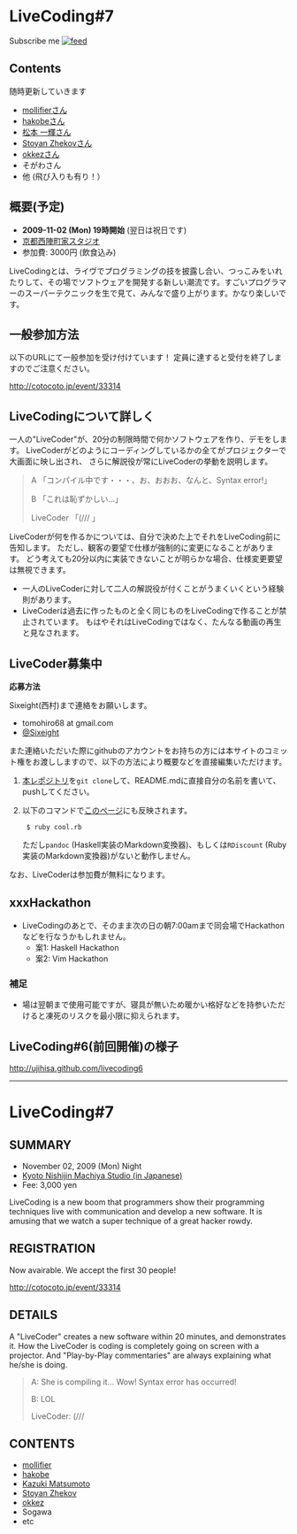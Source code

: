# LiveCoding#7

<div id="path">
Subscribe me <a href="feed.rss"><img alt="feed" src="http://assets1.github.com/images/icons/feed.png?e06bdeb610e33dc41002eaa80ce09d26ae153090" title="Subscribe to the commits for Sixeight/livecoding7 at master" /></a>
</div>

## Contents

随時更新していきます

* [mollifierさん](http://d.hatena.ne.jp/mollifier/)
* [hakobeさん](http://d.hatena.ne.jp/hakobe932/)
* [松本 一輝さん](http://d.hatena.ne.jp/kazuk_i/)
* [Stoyan Zhekovさん](http://bloggitation.appspot.com/)
* [okkezさん](http://typo.okkez.net/)
* そがわさん
* 他 (飛び入りも有り！）

## 概要(予定)
* **2009-11-02 (Mon) 19時開始** (翌日は祝日です)
* [京都西陣町家スタジオ](http://nishi-jin.net/)
* 参加費: 3000円 (飲食込み)

LiveCodingとは、ライヴでプログラミングの技を披露し合い、つっこみをいれたりして、その場でソフトウェアを開発する新しい潮流です。すごいプログラマーのスーパーテクニックを生で見て、みんなで盛り上がります。かなり楽しいです。

## 一般参加方法

以下のURLにて一般参加を受け付けています！
定員に達すると受付を終了しますのでご注意ください。

<http://cotocoto.jp/event/33314>

## LiveCodingについて詳しく
一人の"LiveCoder"が、20分の制限時間で何かソフトウェアを作り、デモをします。
LiveCoderがどのようにコーディングしているかの全てがプロジェクターで大画面に映し出され、
さらに解説役が常にLiveCoderの挙動を説明します。

> A 「コンパイル中です・・・、お、おおお、なんと、Syntax error!」
>
> B 「これは恥ずかしい…」
>
> LiveCoder 「(/// 」

LiveCoderが何を作るかについては、自分で決めた上でそれをLiveCoding前に告知します。
ただし、観客の要望で仕様が強制的に変更になることがあります。
どう考えても20分以内に実装できないことが明らかな場合、仕様変更要望は無視できます。

* 一人のLiveCoderに対して二人の解説役が付くことがうまくいくという経験則があります。
* LiveCoderは過去に作ったものと全く同じものをLiveCodingで作ることが禁止されています。
  もはやそれはLiveCodingではなく、たんなる動画の再生と見なされます。

## LiveCoder募集中
**応募方法**

Sixeight(西村)まで連絡をお願いします。

* tomohiro68 at gmail.com
* [@Sixeight](http://twitter.com/Sixeight)


また連絡いただいた際にgithubのアカウントをお持ちの方には本サイトのコミット権をお渡ししますので、以下の方法により概要などを直接編集いただけます。

1. [本レポジトリ](http://github.com/Sixeight/livecoding7)を`git clone`して、README.mdに直接自分の名前を書いて、
   pushしてください。
2. 以下のコマンドで[このページ](http://sixeight.github.com/livecoding7/)にも反映されます。

        $ ruby cool.rb

   ただし`pandoc` (Haskell実装のMarkdown変換器)、もしくは`RDiscount` (Ruby実装のMarkdown変換器)がないと動作しません。

なお、LiveCoderは参加費が無料になります。


## xxxHackathon
* LiveCodingのあとで、そのまま次の日の朝7:00amまで同会場でHackathonなどを行なうかもしれません。
    * 案1: Haskell Hackathon
    * 案2: Vim Hackathon

### 補足
* 場は翌朝まで使用可能ですが、寝具が無いため暖かい格好などを持参いただけると凍死のリスクを最小限に抑えられます。

## LiveCoding#6(前回開催)の様子

<http://ujihisa.github.com/livecoding6>

----

# LiveCoding#7

## SUMMARY
* November 02, 2009 (Mon) Night
* [Kyoto Nishijin Machiya Studio (in Japanese)](http://nishi-jin.net/)
* Fee: 3,000 yen

LiveCoding is a new boom that programmers show their programming techniques live with communication and develop a new software.
It is amusing that we watch a super technique of a great hacker rowdy.

## REGISTRATION

Now avairable.
We accept the first 30 people!

<http://cotocoto.jp/event/33314>

## DETAILS
A "LiveCoder" creates a new software within 20 minutes, and demonstrates it.
How the LiveCoder is coding is completely going on screen with a projector.
And "Play-by-Play commentaries" are always explaining what he/she is doing.

> A: She is compiling it... Wow! Syntax error has occurred!
>
> B: LOL
>
> LiveCoder: (///

## CONTENTS

* [mollifier](http://d.hatena.ne.jp/mollifier/)
* [hakobe](http://d.hatena.ne.jp/hakobe932/)
* [Kazuki Matsumoto](http://d.hatena.ne.jp/kazuk_i/)
* [Stoyan Zhekov](http://bloggitation.appspot.com/)
* [okkez](http://typo.okkez.net/)
* Sogawa
* etc
